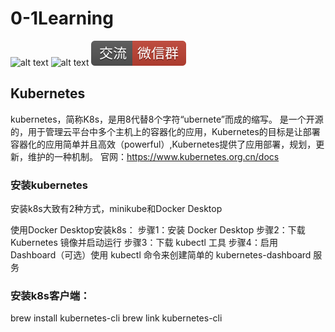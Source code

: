 # 0-1Learning

![alt text](../static/common/svg/luoxiaosheng.svg "公众号")
![alt text](../static/common/svg/luoxiaosheng_learning.svg "学习")
![alt text](../static/common/svg/luoxiaosheng_wechat.svg "微信")


## Kubernetes 
kubernetes，简称K8s，是用8代替8个字符“ubernete”而成的缩写。
是一个开源的，用于管理云平台中多个主机上的容器化的应用，Kubernetes的目标是让部署容器化的应用简单并且高效（powerful）,Kubernetes提供了应用部署，规划，更新，维护的一种机制。 
官网：https://www.kubernetes.org.cn/docs


### 安装kubernetes
安装k8s大致有2种方式，minikube和Docker Desktop

使用Docker Desktop安装k8s：
步骤1：安装 Docker Desktop
步骤2：下载 Kubernetes 镜像并启动运行
步骤3：下载 kubectl 工具
步骤4：启用 Dashboard（可选）使用 kubectl 命令来创建简单的 kubernetes-dashboard 服务

### 安装k8s客户端：
brew install kubernetes-cli
brew link kubernetes-cli
